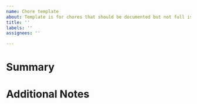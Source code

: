 ```yaml
---
name: Chore template
about: Template is for chores that should be documented but not full issues
title: ''
labels: ''
assignees: ''

---
```


# Summary
<!--
_What is the chore?_
_What part of the project does it pertain to and what does it accomplish?_
-->

# Additional Notes
<!-- 
_Any additional notes here_
-->
